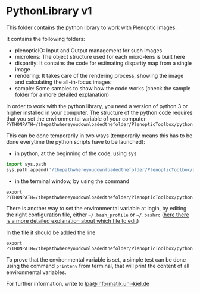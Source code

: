 # PythonLibrary v1

This folder contains the python library to work with Plenoptic Images. 

It contains the following folders:
- plenopticIO: Input and Output management for such images
- microlens: The object structure used for each micro-lens is built here
- disparity: It contains the code for estimating disparity map from a single image
- rendering: It takes care of the rendering process, showing the image and calculating the all-in-focus images
- sample: Some samples to show how the code works (check the sample folder for a more detailed explanation)

In order to work with the python library, you need a version of python 3 or higher installed in your computer.
The structure of the python code requires that you set the environmental variable of your computer 
`PYTHONPATH=/thepathwhereyoudownloadedthefolder/PlenopticToolbox/python`

This can be done temporarily in two ways (temporarily means this has to be done everytime the python scripts have to be launched):
- in python, at the beginning of the code, using sys
```python
import sys.path
sys.path.append('/thepathwhereyoudownloadedthefolder/PlenopticToolbox/python')
```
- in the terminal window, by using the command
```
export PYTHONPATH=/thepathwhereyoudownloadedthefolder/PlenopticToolbox/python
```

There is another way to set the environmental variable at login, by editing the right configuration file, either `~/.bash_profile` or `~/.bashrc` ([here there is a more detailed explanation about which file to edit](https://www.digitalocean.com/community/tutorials/how-to-read-and-set-environmental-and-shell-variables-on-a-linux-vps#setting-environmental-variables-at-login))

In the file it should be added the line
```
export PYTHONPATH=/thepathwhereyoudownloadedthefolder/PlenopticToolbox/python
```

To prove that the environmental variable is set, a simple test can be done using the command `printenv` from terminal, that will print the content of all environmental variables.

For further information, write to lpa@informatik.uni-kiel.de
